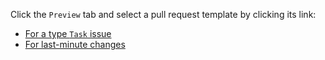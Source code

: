 Click the `Preview` tab and select a pull request template by clicking its link:

- [For a type `Task` issue](?expand=1&template=task.md&labels=PR%3A%20Task)
- [For last-minute changes](?expand=1&template=last-minute-change.md)
